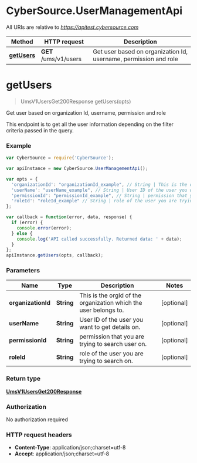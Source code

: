 # CyberSource.UserManagementApi

All URIs are relative to *https://apitest.cybersource.com*

Method | HTTP request | Description
------------- | ------------- | -------------
[**getUsers**](UserManagementApi.md#getUsers) | **GET** /ums/v1/users | Get user based on organization Id, username, permission and role


<a name="getUsers"></a>
# **getUsers**
> UmsV1UsersGet200Response getUsers(opts)

Get user based on organization Id, username, permission and role

This endpoint is to get all the user information depending on the filter criteria passed in the query.

### Example
```javascript
var CyberSource = require('CyberSource');

var apiInstance = new CyberSource.UserManagementApi();

var opts = { 
  'organizationId': "organizationId_example", // String | This is the orgId of the organization which the user belongs to.
  'userName': "userName_example", // String | User ID of the user you want to get details on.
  'permissionId': "permissionId_example", // String | permission that you are trying to search user on.
  'roleId': "roleId_example" // String | role of the user you are trying to search on.
};

var callback = function(error, data, response) {
  if (error) {
    console.error(error);
  } else {
    console.log('API called successfully. Returned data: ' + data);
  }
};
apiInstance.getUsers(opts, callback);
```

### Parameters

Name | Type | Description  | Notes
------------- | ------------- | ------------- | -------------
 **organizationId** | **String**| This is the orgId of the organization which the user belongs to. | [optional] 
 **userName** | **String**| User ID of the user you want to get details on. | [optional] 
 **permissionId** | **String**| permission that you are trying to search user on. | [optional] 
 **roleId** | **String**| role of the user you are trying to search on. | [optional] 

### Return type

[**UmsV1UsersGet200Response**](UmsV1UsersGet200Response.md)

### Authorization

No authorization required

### HTTP request headers

 - **Content-Type**: application/json;charset=utf-8
 - **Accept**: application/json;charset=utf-8

